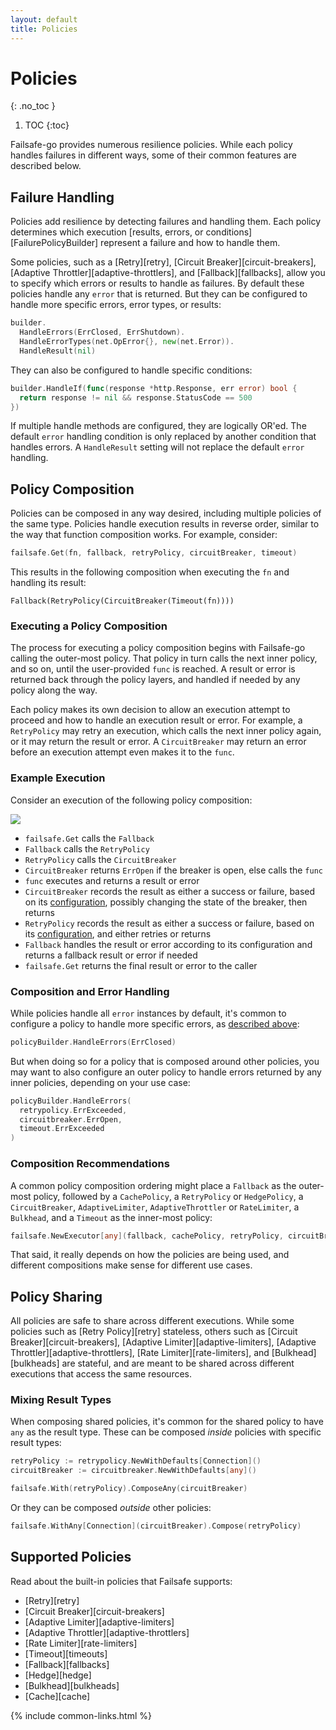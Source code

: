 ```yaml
---
layout: default
title: Policies
---
```


# Policies
{: .no_toc }

1. TOC
{:toc}

Failsafe-go provides numerous resilience policies. While each policy handles failures in different ways, some of their common features are described below.

## Failure Handling

Policies add resilience by detecting failures and handling them. Each policy determines which execution [results, errors, or conditions][FailurePolicyBuilder] represent a failure and how to handle them. 

Some policies, such as a [Retry][retry], [Circuit Breaker][circuit-breakers], [Adaptive Throttler][adaptive-throttlers], and [Fallback][fallbacks], allow you to specify which errors or results to handle as failures. By default these policies handle any `error` that is returned. But they can be configured to handle more specific errors, error types, or results:

```go
builder.
  HandleErrors(ErrClosed, ErrShutdown).
  HandleErrorTypes(net.OpError{}, new(net.Error)).
  HandleResult(nil)
```

They can also be configured to handle specific conditions:

```go
builder.HandleIf(func(response *http.Response, err error) bool {
  return response != nil && response.StatusCode == 500
})
```

If multiple handle methods are configured, they are logically OR'ed. The default `error` handling condition is only replaced by another condition that handles errors. A `HandleResult` setting will not replace the default `error` handling.

## Policy Composition

Policies can be composed in any way desired, including multiple policies of the same type. Policies handle execution results in reverse order, similar to the way that function composition works. For example, consider:

```go
failsafe.Get(fn, fallback, retryPolicy, circuitBreaker, timeout)
```

This results in the following composition when executing the `fn` and handling its result:

```
Fallback(RetryPolicy(CircuitBreaker(Timeout(fn))))
```

### Executing a Policy Composition

The process for executing a policy composition begins with Failsafe-go calling the outer-most policy. That policy in turn calls the next inner policy, and so on, until the user-provided `func` is reached. A result or error is returned back through the policy layers, and handled if needed by any policy along the way.

Each policy makes its own decision to allow an execution attempt to proceed and how to handle an execution result or error. For example, a `RetryPolicy` may retry an execution, which calls the next inner policy again, or it may return the result or error. A `CircuitBreaker` may return an error before an execution attempt even makes it to the `func`.

### Example Execution

Consider an execution of the following policy composition:

<img class="composition" src="/assets/images/composition.png">

- `failsafe.Get` calls the `Fallback`
- `Fallback` calls the `RetryPolicy`
- `RetryPolicy` calls the `CircuitBreaker`
- `CircuitBreaker` returns `ErrOpen` if the breaker is open, else calls the `func`
- `func` executes and returns a result or error
- `CircuitBreaker` records the result as either a success or failure, based on its [configuration](#failure-handling), possibly changing the state of the breaker, then returns
- `RetryPolicy` records the result as either a success or failure, based on its [configuration](#failure-handling), and either retries or returns
- `Fallback` handles the result or error according to its configuration and returns a fallback result or error if needed
- `failsafe.Get` returns the final result or error to the caller

### Composition and Error Handling

While policies handle all `error` instances by default, it's common to configure a policy to handle more specific errors, as [described above](#failure-handling):

```go
policyBuilder.HandleErrors(ErrClosed)
```

But when doing so for a policy that is composed around other policies, you may want to also configure an outer policy to handle errors returned by any inner policies, depending on your use case:

```go
policyBuilder.HandleErrors(
  retrypolicy.ErrExceeded,
  circuitbreaker.ErrOpen,
  timeout.ErrExceeded
)
```

### Composition Recommendations

A common policy composition ordering might place a `Fallback` as the outer-most policy, followed by a `CachePolicy`, a `RetryPolicy` or `HedgePolicy`, a `CircuitBreaker`, `AdaptiveLimiter`, `AdaptiveThrottler` or `RateLimiter`, a `Bulkhead`, and a `Timeout` as the inner-most policy:

```go
failsafe.NewExecutor[any](fallback, cachePolicy, retryPolicy, circuitBreaker, bulkhead, timeout)
```

That said, it really depends on how the policies are being used, and different compositions make sense for different use cases.

## Policy Sharing

All policies are safe to share across different executions. While some policies such as [Retry Policy][retry] stateless, others such as [Circuit Breaker][circuit-breakers], [Adaptive Limiter][adaptive-limiters], [Adaptive Throttler][adaptive-throttlers], [Rate Limiter][rate-limiters], and [Bulkhead][bulkheads] are stateful, and are meant to be shared across different executions that access the same resources.

### Mixing Result Types

When composing shared policies, it's common for the shared policy to have `any` as the result type. These can be composed _inside_ policies with specific result types:

```go
retryPolicy := retrypolicy.NewWithDefaults[Connection]()
circuitBreaker := circuitbreaker.NewWithDefaults[any]()

failsafe.With(retryPolicy).ComposeAny(circuitBreaker)
```

Or they can be composed _outside_ other policies:

```go
failsafe.WithAny[Connection](circuitBreaker).Compose(retryPolicy)
```

## Supported Policies

Read about the built-in policies that Failsafe supports:

- [Retry][retry]
- [Circuit Breaker][circuit-breakers]
- [Adaptive Limiter][adaptive-limiters]
- [Adaptive Throttler][adaptive-throttlers]
- [Rate Limiter][rate-limiters]
- [Timeout][timeouts]
- [Fallback][fallbacks]
- [Hedge][hedge]
- [Bulkhead][bulkheads]
- [Cache][cache]

{% include common-links.html %}